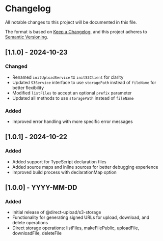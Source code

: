 # Changelog

All notable changes to this project will be documented in this file.

The format is based on [Keep a Changelog](https://keepachangelog.com/en/1.0.0/),
and this project adheres to [Semantic Versioning](https://semver.org/spec/v2.0.0.html).

## [1.1.0] - 2024-10-23

### Changed
- Renamed `initUploadService` to `initS3Client` for clarity
- Updated `S3Service` interface to use `storagePath` instead of `fileName` for better flexibility
- Modified `listFiles` to accept an optional `prefix` parameter
- Updated all methods to use `storagePath` instead of `fileName`

### Added
- Improved error handling with more specific error messages

## [1.0.1] - 2024-10-22

### Added
- Added support for TypeScript declaration files
- Added source maps and inline sources for better debugging experience
- Improved build process with declarationMap option

## [1.0.0] - YYYY-MM-DD

### Added
- Initial release of @direct-upload/s3-storage
- Functionality for generating signed URLs for upload, download, and delete operations
- Direct storage operations: listFiles, makeFilePublic, uploadFile, downloadFile, deleteFile
